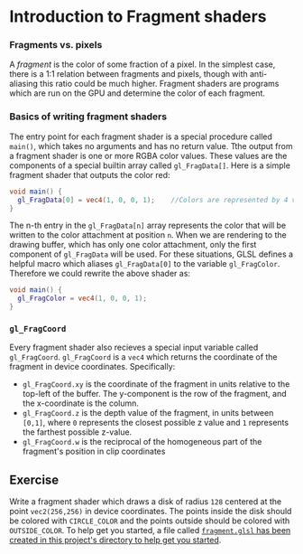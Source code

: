 # Introduction to Fragment shaders

### Fragments vs. pixels

A *fragment* is the color of some fraction of a pixel. In the simplest case, there is a 1:1 relation between fragments and pixels, though with anti-aliasing this ratio could be much higher. Fragment shaders are programs which are run on the GPU and determine the color of each fragment.

### Basics of writing fragment shaders

The entry point for each fragment shader is a special procedure called `main()`, which takes no arguments and has no return value. Tthe output from a fragment shader is one or more RGBA color values. These values are the components of a special builtin array called `gl_FragData[]`. Here is a simple fragment shader that outputs the color red:

```glsl
void main() {
  gl_FragData[0] = vec4(1, 0, 0, 1);    //Colors are represented by 4 vectors in RGBA order
}
```

The n-th entry in the `gl_FragData[n]` array represents the color that will be written to the color attachment at position `n`. When we are rendering to the drawing buffer, which has only one color attachment, only the first component of `gl_FragData` will be used. For these situations, GLSL defines a helpful macro which aliases `gl_FragData[0]` to the variable `gl_FragColor`.  Therefore we could rewrite the above shader as:

```glsl
void main() {
  gl_FragColor = vec4(1, 0, 0, 1);
}
```

### `gl_FragCoord`

Every fragment shader also recieves a special input variable called `gl_FragCoord`. `gl_FragCoord` is a `vec4` which returns the coordinate of the fragment in device coordinates. Specifically:

* `gl_FragCoord.xy` is the coordinate of the fragment in units relative to the top-left of the buffer.  The y-component is the row of the fragment, and the x-coordinate is the column.
* `gl_FragCoord.z` is the depth value of the fragment, in units between `[0,1]`, where `0` represents the closest possible z value and `1` represents the farthest possible z-value.
* `gl_FragCoord.w` is the reciprocal of the homogeneous part of the fragment's position in clip coordinates

## Exercise

Write a fragment shader which draws a disk of radius `128` centered at the point `vec2(256,256)` in device coordinates. The points inside the disk should be colored with `CIRCLE_COLOR` and the points outside should be colored with `OUTSIDE_COLOR`. To help get you started, a file called <a href="/open/frag-1" target="_blank">`fragment.glsl` has been created in this project's directory to help get you started</a>.